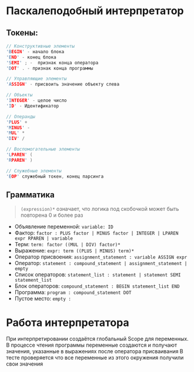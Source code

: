 # Паскалеподобный интерпретатор

## Токены:

```c++
// Конструктивные элементы
'BEGIN' - начало блока
'END' - конец блока
'SEMI' ; -  признак конца оператора
'DOT' . - признак конца программы

// Управляющие элементы
'ASSIGN' - присвоить значение объекту слева

// Объекты
'INTEGER' - целое число
'ID' - Идентификатор

// Операнды
'PLUS' +
'MINUS' -
'MUL' *
'DIV' /

// Воспомогательные элементы
'LPAREN' (
'RPAREN' )

// Служебные элементы
'EOP' служебный токен, конец парсинга
```

## Грамматика

> `(expression)*` означает, что логика под скобочкой может быть повторена 0 и более раз

* Объявление переменной: `variable: ID`
* Фактор: `factor : PLUS factor | MINUS factor | INTEGER | LPAREN expr RPAREN | variable`
* Терм: `term: factor ((MUL | DIV) factor)*`
* Выражение: `expr: term ((PLUS | MINUS) term)*`
* Оператор присвоения: `assignment_statement : variable ASSIGN expr`
* Оператор: `statement : compound_statement | assignment_statement | empty`
* Список операторов: `statement_list : statement | statement SEMI statement_list`
* Блок операторов: `compound_statement : BEGIN statement_list END`
* Программа: `program : compound_statement DOT`
* Пустое место: `empty :`

# Работа интерпретатора

При интерпретировании создаётся глобальный Scope для переменных. В процессе чтения программы переменные создаются и получают значения, указанные в выражениях после оператора присваивания
В тесте проверяется что все переменные из этого окружения получили свои значения